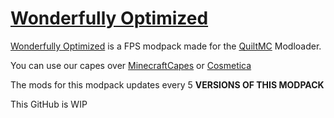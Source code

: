 # [Wonderfully Optimized](https://modrinth.com/modpack/wonderfully)
[Wonderfully Optimized](https://modrinth.com/modpack/wonderfully) is a FPS modpack made for the [QuiltMC](https://quiltmc.org/) Modloader.

You can use our capes over [MinecraftCapes](https://minecraftcapes.net/gallery/08678e6b848cccc103db49c894aef3e6615c6c6c31d570d2a12e349ac47e571c) or [Cosmetica](https://cosmetica.cc/capes?a09DMUJ5OXdZNmE4eFE)

The mods for this modpack updates every 5 **VERSIONS OF THIS MODPACK**

This GitHub is WIP
